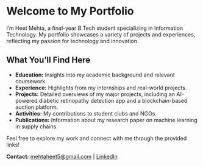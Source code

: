# Welcome to My Portfolio

I’m Heet Mehta, a final-year B.Tech student specializing in Information Technology. My portfolio showcases a variety of projects and experiences, reflecting my passion for technology and innovation.

## What You’ll Find Here
- **Education:** Insights into my academic background and relevant coursework.
- **Experience:** Highlights from my internships and real-world projects.
- **Projects:** Detailed overviews of my major projects, including an AI-powered diabetic retinopathy detection app and a blockchain-based auction platform.
- **Activities:** My contributions to student clubs and NGOs.
- **Publications:** Information about my research paper on machine learning in supply chains.

Feel free to explore my work and connect with me through the provided links!

**Contact:** [mehtaheet5@gmail.com](mailto:mehtaheet5@gmail.com) | [LinkedIn](https://www.linkedin.com/in/heet-mehta/)
